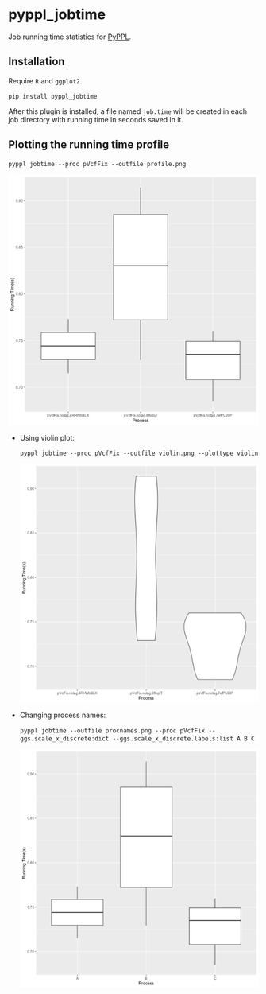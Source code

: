 # pyppl_jobtime

Job running time statistics for [PyPPL](https://github.com/pwwang/PyPPL).

## Installation
Require `R` and `ggplot2`.
```shell
pip install pyppl_jobtime
```

After this plugin is installed, a file named `job.time` will be created in each job directory with running time in seconds saved in it.

## Plotting the running time profile
```shell
pyppl jobtime --proc pVcfFix --outfile profile.png
```

![profile.png](./images/profile.png)

- Using violin plot:
    ```shell
    pyppl jobtime --proc pVcfFix --outfile violin.png --plottype violin
    ```
    ![violin.png](./images/violin.png)

- Changing process names:
    ```shell
    pyppl jobtime --outfile procnames.png --proc pVcfFix --ggs.scale_x_discrete:dict --ggs.scale_x_discrete.labels:list A B C
    ```

    ![procnames.png](./images/procnames.png)

